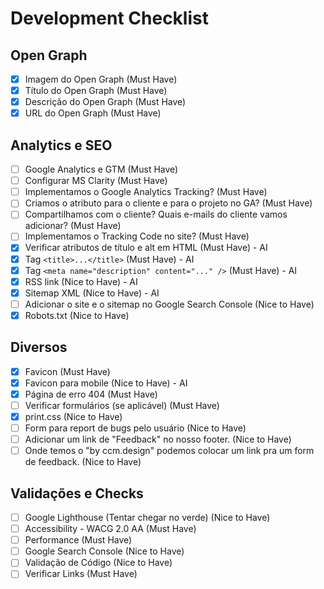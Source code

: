 # Development Checklist

## Open Graph
- [x] Imagem do Open Graph (Must Have)
- [x] Título do Open Graph (Must Have)
- [x] Descrição do Open Graph (Must Have)
- [x] URL do Open Graph (Must Have)

## Analytics e SEO
- [ ] Google Analytics e GTM (Must Have)
- [ ] Configurar MS Clarity (Must Have)
- [ ] Implementamos o Google Analytics Tracking? (Must Have)
- [ ] Criamos o atributo para o cliente e para o projeto no GA? (Must Have)
- [ ] Compartilhamos com o cliente? Quais e-mails do cliente vamos adicionar? (Must Have)
- [ ] Implementamos o Tracking Code no site? (Must Have)
- [x] Verificar atributos de título e alt em HTML (Must Have) - AI
- [x] Tag `<title>...</title>` (Must Have) - AI
- [x] Tag `<meta name="description" content="..." />` (Must Have) - AI
- [x] RSS link (Nice to Have) - AI
- [x] Sitemap XML (Nice to Have) - AI
- [ ] Adicionar o site e o sitemap no Google Search Console (Nice to Have)
- [x] Robots.txt (Nice to Have)

## Diversos
- [x] Favicon (Must Have)
- [x] Favicon para mobile (Nice to Have) - AI
- [x] Página de erro 404 (Must Have)
- [ ] Verificar formulários (se aplicável) (Must Have)
- [x] print.css (Nice to Have)
- [ ] Form para report de bugs pelo usuário (Nice to Have)
- [ ] Adicionar um link de "Feedback" no nosso footer. (Nice to Have)
- [ ] Onde temos o "by ccm.design" podemos colocar um link pra um form de feedback. (Nice to Have)

## Validações e Checks
- [ ] Google Lighthouse (Tentar chegar no verde) (Nice to Have)
- [ ] Accessibility - WACG 2.0 AA (Must Have)
- [ ] Performance (Must Have)
- [ ] Google Search Console (Nice to Have)
- [ ] Validação de Código (Nice to Have)
- [ ] Verificar Links (Must Have)
